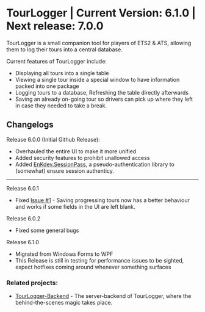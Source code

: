 # TourLogger | Current Version: 6.1.0 | Next release: 7.0.0

TourLogger is a small companion tool for players of ETS2 & ATS, allowing them to log their tours into a central database.

Current features of TourLogger include:

- Displaying all tours into a single table
- Viewing a single tour inside a special window to have information packed into one package
- Logging tours to a database, Refreshing the table directly afterwards
- Saving an already on-going tour so drivers can pick up where they left in case they needed to take a break.

## Changelogs

Release 6.0.0 (Initial Github Release):

- Overhauled the entire UI to make it more unified
- Added security features to prohibit unallowed access
- Added [EnKdev.SessionPass](https://github.com/EnKdev/EnKdev.SessionPass), a pseudo-authentication library to (somewhat) ensure session authenticy.

----

Release 6.0.1

- Fixed [Issue #1](https://github.com/EnKdev/TourLogger/issues/1) - Saving progressing tours now has a better behaviour and works if some fields in the UI are left blank.

Release 6.0.2

- Fixed some general bugs

Release 6.1.0

- Migrated from Windows Forms to WPF
- This Release is still in testing for performance issues to be sighted, expect hotfixes coming around whenever something surfaces

### Related projects:

- [TourLogger-Backend](https://github.com/enkdev/TourLogger-Backend) - The server-backend of TourLogger, where the behind-the-scenes magic takes place.
